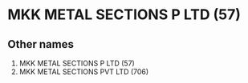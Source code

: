 # MKK METAL SECTIONS P LTD (57)

## Other names
1. MKK METAL SECTIONS P LTD (57)
1. MKK METAL SECTIONS PVT LTD (706)


